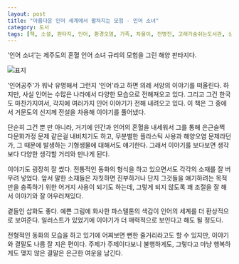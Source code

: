 ```yaml
---
layout: post
title: "아름다운 인어 세계에서 펼쳐지는 모험 - 인어 소녀"
category: 도서
tags: [책, 소설, 판타지, 인어, 환경오염, 가족, 차율이, 전명진, 고래가숨쉬는도서관, 상상고래, 서평]
---
```


'인어 소녀'는
제주도의 혼혈 인어 소녀 규리의 모험을 그린 해양 판타지다.

![표지](https://lh3.googleusercontent.com/b_lxqTxyW94W23TyE-Ln9Q67trFN2ELJ-3oqpKwSJ8lOl0COJChNwzZUwgFMiNufYlMJc08zNt3_Bg=s480)

'인어공주'가 워낙 유명해서 그런지 '인어'라고 하면 의례 서양의 이야기를 떠올린다.
하지만, 사실 인어는 수많은 나라에서 다양한 모습으로 전해져오고 있다.
그리고 그건 한국도 마찬가지여서,
각지에 여러가지 인어 이야기가 전해 내려오고 있다.
이 책은 그 중에서 거문도의 신지께 전설을 차용해 이야기를 풀어냈다.

단순히 그건 뿐 만 아니라,
거기에 인간과 인어의 혼혈을 내세워서
그를 통해 은근슬쩍 다문화가정 문제 같은걸 내비치기도 하고,
무분별한 플라스틱 사용과 해양오염 문제라던가,
그 때문에 발생하는 기형생물에 대해서도 얘기한다.
그래서 이야기를 보다보면 생각보다 다양한 생각할 거리와 만나게 된다.

이야기도 굉장히 잘 썼다.
전통적인 동화의 형식을 하고 있으면서도
각각의 소재를 잘 버무려 넣었다.
앞서 말한 소재들은 자칫하면 진부하거나
단지 그것들을 얘기하려는 목적만을 충족하기 위한 어거지 사용이 되기도 하는데,
그렇게 되지 않도록 꽤 조절을 잘 해서 이야기와 잘 어우러져있다.

곁들인 삽화도 좋다.
예쁜 그림에 화사한 파스텔톤의 색감이 인어의 세계를 더 환상적으로 보여준다.
일러스트가 있었기에 이야기가 더 매력적으로 보인다고 해도 될 정도다.

전형적인 동화의 모습을 하고 있기에 어찌보면 뻔한 줄거리라고도 할 수 있지만,
이야기와 결말도 나름 잘 지은 편이다.
주제가 주제이다보니 불행하게도,
그렇다고 마냥 행복하게도 맺지 않은 결말은 은근한 여운을 남긴다.
